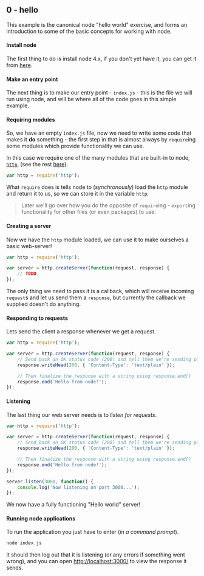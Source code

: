 ## 0 - hello

This example is the canonical node "hello world" exercise, and forms an introduction to some of the basic concepts for working with node.

#### Install node
The first thing to do is install node 4.x, if you don't yet have it, you can get it from [here](https://nodejs.org).

#### Make an entry point
The next thing is to make our entry point - `index.js` - this is the file we will run using node, and will be where all of the code goes in this simple example.

#### Requiring modules
So, we have an empty `index.js` file, now we need to write some code that makes it **do** something - the first step in that is almost always by `require`ing some modules which provide functionality we can use.

In this case we require one of the many modules that are built-in to node, [`http`](https://nodejs.org/api/http.html), (see the rest [here](https://nodejs.org/api/)).
```js
var http = require('http');
```
What `require` does is tells node to (*synchronously*) load the `http` module and return it to us, so we can store it in the variable `http`.

> Later we'll go over how you do the opposite of `require`ing - `export`ing functionality for other files (or even packages) to use.

#### Creating a server
Now we have the `http` module loaded, we can use it to make ourselves a basic web-server!
```js
var http = require('http');

var server = http.createServer(function(request, response) {
    // TODO
});
```
The only thing we need to pass it is a callback, which will receive incoming `request`s and let us send them a `response`, but currently the callback we supplied doesn't do anything.

#### Responding to requests
Lets send the client a response whenever we get a request.
```js
var http = require('http');

var server = http.createServer(function(request, response) {
    // Send back an OK status code (200) and tell them we're sending plain text
    response.writeHead(200, { 'Content-Type': 'text/plain' });

    // Then finalize the response with a string using response.end()
    response.end('Hello from node!');
});
```

#### Listening
The last thing our web server needs is to *listen for requests*.
```js
var http = require('http');

var server = http.createServer(function(request, response) {
    // Send back an OK status code (200) and tell them we're sending plain text
    response.writeHead(200, { 'Content-Type': 'text/plain' });

    // Then finalize the response with a string using response.end()
    response.end('Hello from node!');
});

server.listen(3000, function() {
    console.log('Now listening on port 3000...');
});
```
We now have a fully functioning "Hello world" server!

#### Running node applications
To run the application you just have to enter (*in a command prompt*).
```sh
node index.js
```
It should then log out that it is listening (or any errors if something went wrong), and you can open [http://localhost:3000/](http://localhost:3000/) to view the response it sends.
